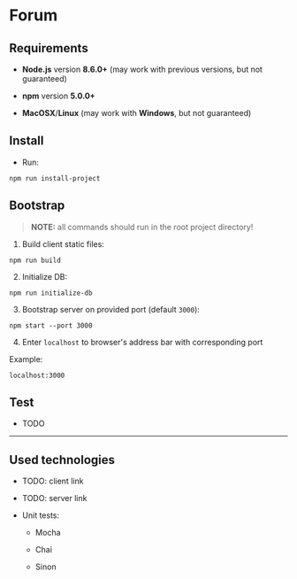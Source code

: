 # Forum

## Requirements

* **Node.js** version **8.6.0+** (may work with previous versions, but not guaranteed)

* **npm** version **5.0.0+**

* **MacOSX**/**Linux** (may work with **Windows**, but not guaranteed)

## Install

* Run:

```shell
npm run install-project
```

## Bootstrap

> **NOTE:** all commands should run in the root project directory!

1. Build client static files:

```shell
npm run build
```

2. Initialize DB:

```shell
npm run initialize-db
```

3. Bootstrap server on provided port (default `3000`):

```shell
npm start --port 3000
```

4. Enter `localhost` to browser's address bar with corresponding port

Example:

```shell
localhost:3000
```


## Test

* TODO

___

## Used technologies

* TODO: client link

* TODO: server link

* Unit tests:

  * Mocha

  * Chai

  * Sinon